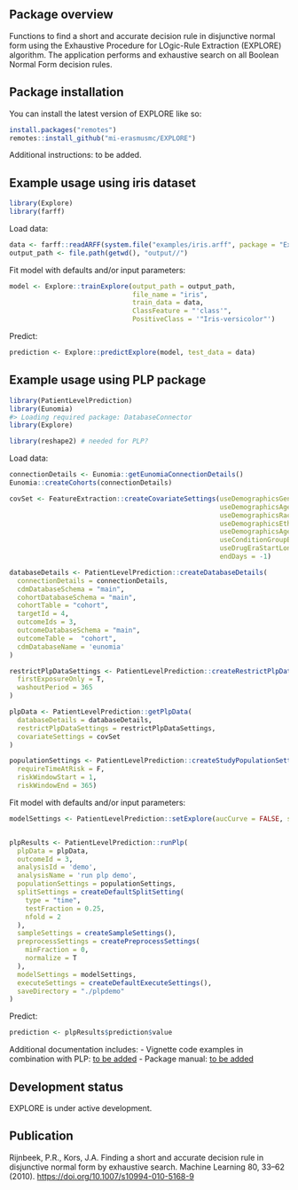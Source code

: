 
## Package overview

Functions to find a short and accurate decision rule in disjunctive
normal form using the Exhaustive Procedure for LOgic-Rule Extraction
(EXPLORE) algorithm. The application performs and exhaustive search on
all Boolean Normal Form decision rules.

## Package installation

You can install the latest version of EXPLORE like so:

``` r
install.packages("remotes")
remotes::install_github("mi-erasmusmc/EXPLORE")
```

Additional instructions: to be added.

## Example usage using iris dataset

``` r
library(Explore)
library(farff)
```

Load data:

``` r
data <- farff::readARFF(system.file("examples/iris.arff", package = "Explore"))
output_path <- file.path(getwd(), "output//")
```

Fit model with defaults and/or input parameters:

``` r
model <- Explore::trainExplore(output_path = output_path, 
                               file_name = "iris", 
                               train_data = data, 
                               ClassFeature = "'class'", 
                               PositiveClass = '"Iris-versicolor"')
```

Predict:

``` r
prediction <- Explore::predictExplore(model, test_data = data)
```

## Example usage using PLP package

``` r
library(PatientLevelPrediction)
library(Eunomia)
#> Loading required package: DatabaseConnector
library(Explore)

library(reshape2) # needed for PLP?
```

Load data:

``` r
connectionDetails <- Eunomia::getEunomiaConnectionDetails()
Eunomia::createCohorts(connectionDetails)

covSet <- FeatureExtraction::createCovariateSettings(useDemographicsGender = T,
                                                     useDemographicsAge = T,
                                                     useDemographicsRace = T,
                                                     useDemographicsEthnicity = T,
                                                     useDemographicsAgeGroup = T,
                                                     useConditionGroupEraLongTerm = T,
                                                     useDrugEraStartLongTerm  = T,
                                                     endDays = -1)

databaseDetails <- PatientLevelPrediction::createDatabaseDetails(
  connectionDetails = connectionDetails,
  cdmDatabaseSchema = "main",
  cohortDatabaseSchema = "main",
  cohortTable = "cohort",
  targetId = 4,
  outcomeIds = 3,
  outcomeDatabaseSchema = "main",
  outcomeTable =  "cohort",
  cdmDatabaseName = 'eunomia'
)

restrictPlpDataSettings <- PatientLevelPrediction::createRestrictPlpDataSettings(
  firstExposureOnly = T,
  washoutPeriod = 365
)

plpData <- PatientLevelPrediction::getPlpData(
  databaseDetails = databaseDetails,
  restrictPlpDataSettings = restrictPlpDataSettings,
  covariateSettings = covSet
)

populationSettings <- PatientLevelPrediction::createStudyPopulationSettings(
  requireTimeAtRisk = F,
  riskWindowStart = 1,
  riskWindowEnd = 365)
```

Fit model with defaults and/or input parameters:

``` r
modelSettings <- PatientLevelPrediction::setExplore(aucCurve = FALSE, sort_by = "random")


plpResults <- PatientLevelPrediction::runPlp( 
  plpData = plpData, 
  outcomeId = 3,
  analysisId = 'demo', 
  analysisName = 'run plp demo', 
  populationSettings = populationSettings, 
  splitSettings = createDefaultSplitSetting(
    type = "time",
    testFraction = 0.25,
    nfold = 2
  ), 
  sampleSettings = createSampleSettings(),
  preprocessSettings = createPreprocessSettings(
    minFraction = 0, 
    normalize = T
  ), 
  modelSettings = modelSettings, 
  executeSettings = createDefaultExecuteSettings(), 
  saveDirectory = "./plpdemo"
)
```

Predict:

``` r
prediction <- plpResults$prediction$value
```

Additional documentation includes: - Vignette code examples in
combination with PLP: [to be
added](~/Documents/Git/Explore/vignettes/EXPLORE_withPLP.Rmd) - Package
manual: [to be added](~/Documents/Git/Explore/vignettes/Explore_1.0.pdf)

## Development status

EXPLORE is under active development.

## Publication

Rijnbeek, P.R., Kors, J.A. Finding a short and accurate decision rule in
disjunctive normal form by exhaustive search. Machine Learning 80, 33–62
(2010). <https://doi.org/10.1007/s10994-010-5168-9>
